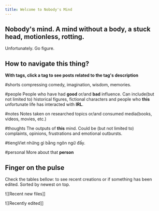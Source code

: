 ```yaml
---
title: Welcome to Nobody's Mind
---
```

## Nobody's mind. A mind without a body, a stuck head, motionless, rotting. 
Unfortunately. Go figure.

## How to navigate this thing?

**With tags, click a tag to see posts related to the tag's description**

#shorts 
compressing comedy, imagination, wisdom, memories.

#people
People who have had **good** or/and **bad** influence. Can include(but not limited to) historical figures, fictional characters and people who **this** unfortunate life has interacted with **IRL**.

#notes
Notes taken on researched topics or/and consumed media(books, videos, movies, etc.)

#thoughts
The outputs of **this** mind. Could be (but not limited to) complaints, opinions, frustrations and emotional outbursts.

#tiengViet
những gì bằng ngôn ngữ đấy.

#personal
More about that **person**

## Finger on the pulse

Check the tables bellow: to see recent creations or if something has been edited. Sorted by newest on top.

![[Recent new files]]

![[Recently edited]]


